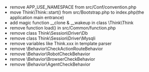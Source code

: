 * remove APP_USE_NAMESPACE from src/Conf/convention.php
* move Think\Think::start() from src/Bootstrap.php to index.php(the application main entrance)
* add magic function __clone & __wakeup in class \Think\Think
* remove function load() in src/Common/function.php
* remove class Think\Session\Driver\Db
* remove class Think\Session\Driver\Mysqli
* remove variables like Think.xxx in template parser
* remove \Behavior\CheckActionRouteBehavior
* remove \Behavior\RobotCheckBehavior
* remove \Behavior\BrowserCheckBehavior
* remove \Behavior\AgentCheckBehavior